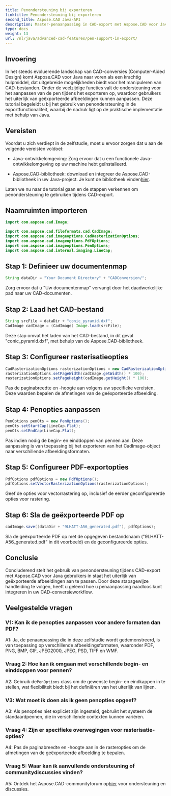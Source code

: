```yaml
---
title: Penondersteuning bij exporteren
linktitle: Penondersteuning bij exporteren
second_title: Aspose.CAD Java-API
description: Master-penaanpassing in CAD-export met Aspose.CAD voor Java. Volg onze stapsgewijze handleiding voor een naadloze integratie.
type: docs
weight: 13
url: /nl/java/advanced-cad-features/pen-support-in-export/
---
```

## Invoering

In het steeds evoluerende landschap van CAD-conversies (Computer-Aided Design) komt Aspose.CAD voor Java naar voren als een krachtig hulpmiddel, dat uitgebreide mogelijkheden biedt voor het manipuleren van CAD-bestanden. Onder de veelzijdige functies valt de ondersteuning voor het aanpassen van de pen tijdens het exporteren op, waardoor gebruikers het uiterlijk van geëxporteerde afbeeldingen kunnen aanpassen. Deze tutorial begeleidt u bij het gebruik van penondersteuning in de exportfunctionaliteit, waarbij de nadruk ligt op de praktische implementatie met behulp van Java.

## Vereisten

Voordat u zich verdiept in de zelfstudie, moet u ervoor zorgen dat u aan de volgende vereisten voldoet:

- Java-ontwikkelomgeving: Zorg ervoor dat u een functionele Java-ontwikkelomgeving op uw machine hebt geïnstalleerd.

-  Aspose.CAD-bibliotheek: download en integreer de Aspose.CAD-bibliotheek in uw Java-project. Je kunt de bibliotheek vinden[hier](https://releases.aspose.com/cad/java/).

Laten we nu naar de tutorial gaan en de stappen verkennen om penondersteuning te gebruiken tijdens CAD-export.

## Naamruimten importeren

```java
import com.aspose.cad.Image;

import com.aspose.cad.fileformats.cad.CadImage;
import com.aspose.cad.imageoptions.CadRasterizationOptions;
import com.aspose.cad.imageoptions.PdfOptions;
import com.aspose.cad.imageoptions.PenOptions;
import com.aspose.cad.internal.imaging.LineCap;
```

## Stap 1: Definieer uw documentenmap

```java
String dataDir = "Your Document Directory" + "CADConversion/";
```

Zorg ervoor dat u "Uw documentenmap" vervangt door het daadwerkelijke pad naar uw CAD-documenten.

## Stap 2: Laad het CAD-bestand

```java
String srcFile = dataDir + "conic_pyramid.dxf";
CadImage cadImage = (CadImage) Image.load(srcFile);
```

Deze stap omvat het laden van het CAD-bestand, in dit geval "conic_pyramid.dxf", met behulp van de Aspose.CAD-bibliotheek.

## Stap 3: Configureer rasterisatieopties

```java
CadRasterizationOptions rasterizationOptions = new CadRasterizationOptions();
rasterizationOptions.setPageWidth(cadImage.getWidth() * 100);
rasterizationOptions.setPageHeight(cadImage.getHeight() * 100);
```

Pas de paginabreedte en -hoogte aan volgens uw specifieke vereisten. Deze waarden bepalen de afmetingen van de geëxporteerde afbeelding.

## Stap 4: Penopties aanpassen

```java
PenOptions penOts = new PenOptions();
penOts.setStartCap(LineCap.Flat);
penOts.setEndCap(LineCap.Flat);
```

Pas indien nodig de begin- en einddoppen van pennen aan. Deze aanpassing is van toepassing bij het exporteren van het CadImage-object naar verschillende afbeeldingsformaten.

## Stap 5: Configureer PDF-exportopties

```java
PdfOptions pdfOptions = new PdfOptions();
pdfOptions.setVectorRasterizationOptions(rasterizationOptions);
```

Geef de opties voor vectorrastering op, inclusief de eerder geconfigureerde opties voor rastering.

## Stap 6: Sla de geëxporteerde PDF op

```java
cadImage.save((dataDir + "9LHATT-A56_generated.pdf"), pdfOptions);
```

Sla de geëxporteerde PDF op met de opgegeven bestandsnaam ("9LHATT-A56_generated.pdf" in dit voorbeeld) en de geconfigureerde opties.

## Conclusie

Concluderend stelt het gebruik van penondersteuning tijdens CAD-export met Aspose.CAD voor Java gebruikers in staat het uiterlijk van geëxporteerde afbeeldingen aan te passen. Door deze stapsgewijze handleiding te volgen, heeft u geleerd hoe u penaanpassing naadloos kunt integreren in uw CAD-conversieworkflow.

## Veelgestelde vragen

### V1: Kan ik de penopties aanpassen voor andere formaten dan PDF?

A1: Ja, de penaanpassing die in deze zelfstudie wordt gedemonstreerd, is van toepassing op verschillende afbeeldingsformaten, waaronder PDF, PNG, BMP, GIF, JPEG2000, JPEG, PSD, TIFF en WMF.

### Vraag 2: Hoe kan ik omgaan met verschillende begin- en einddoppen voor pennen?

 A2: Gebruik de`PenOptions` class om de gewenste begin- en eindkappen in te stellen, wat flexibiliteit biedt bij het definiëren van het uiterlijk van lijnen.

### V3: Wat moet ik doen als ik geen penopties opgeef?

A3: Als penopties niet expliciet zijn ingesteld, gebruikt het systeem de standaardpennen, die in verschillende contexten kunnen variëren.

### Vraag 4: Zijn er specifieke overwegingen voor rasterisatie-opties?

A4: Pas de paginabreedte en -hoogte aan in de rasteropties om de afmetingen van de geëxporteerde afbeelding te bepalen.

### Vraag 5: Waar kan ik aanvullende ondersteuning of communitydiscussies vinden?

 A5: Ontdek het Aspose.CAD-communityforum op[hier](https://forum.aspose.com/c/cad/19) voor ondersteuning en discussies.